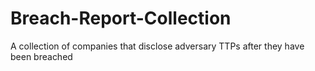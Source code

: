 # Breach-Report-Collection
A collection of companies that disclose adversary TTPs after they have been breached
